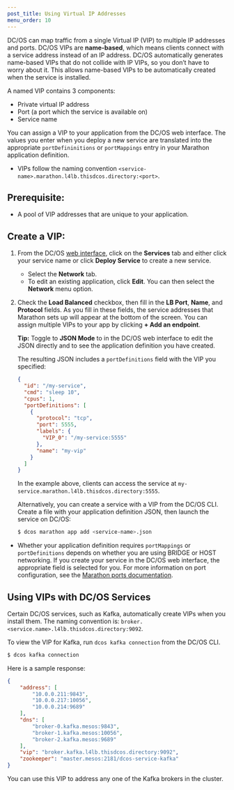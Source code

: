 ```yaml
---
post_title: Using Virtual IP Addresses
menu_order: 10
---
```

DC/OS can map traffic from a single Virtual IP (VIP) to multiple IP addresses and ports. DC/OS VIPs are **name-based**, which means clients connect with a service address instead of an IP address. DC/OS automatically generates name-based VIPs that do not collide with IP VIPs, so you don’t have to worry about it. This allows name-based VIPs to be automatically created when the service is installed.

A named VIP contains 3 components:

 * Private virtual IP address
 * Port (a port which the service is available on)
 * Service name

You can assign a VIP to your application from the DC/OS web interface. The values you enter when you deploy a new service are translated into the appropriate `portDefininitions` or `portMappings` entry in your Marathon application definition.

* VIPs follow the naming convention `<service-name>.marathon.l4lb.thisdcos.directory:<port>`.

## Prerequisite:

*   A pool of VIP addresses that are unique to your application.

## Create a VIP:

1.  From the DC/OS [web interface](/docs/1.9/usage/webinterface/), click on the **Services** tab and either click your service name or click **Deploy Service** to create a new service.

    *   Select the **Network** tab.
    *   To edit an existing application, click **Edit**. You can then select the **Network** menu option.

2.  Check the **Load Balanced** checkbox, then fill in the **LB Port**, **Name**, and **Protocol** fields. As you fill in these fields, the service addresses that Marathon sets up will appear at the bottom of the screen. You can assign multiple VIPs to your app by clicking **+ Add an endpoint**.

    **Tip:** Toggle to **JSON Mode** to in the DC/OS web interface to edit the JSON directly and to see the application definition you have created.

    The resulting JSON includes a `portDefinitions` field with the VIP you specified:
    
    ```json
    {
      "id": "/my-service",
      "cmd": "sleep 10",
      "cpus": 1,
      "portDefinitions": [
        {
          "protocol": "tcp",
          "port": 5555,
          "labels": {
            "VIP_0": "/my-service:5555"
          },
          "name": "my-vip"
        }
      ]
    }
    ```

    In the example above, clients can access the service at `my-service.marathon.l4lb.thisdcos.directory:5555`.
    
    Alternatively, you can create a service with a VIP from the DC/OS CLI. Create a file with your application definition JSON, then launch the service on DC/OS:
    
    ```bash
    $ dcos marathon app add <service-name>.json
    ```
    
* Whether your application definition requires `portMappings` or `portDefinitions` depends on whether you are using BRIDGE or HOST networking. If you create your service in the DC/OS web interface, the appropriate field is selected for you. For more information on port configuration, see the [Marathon ports documentation][1].

## Using VIPs with DC/OS Services

Certain DC/OS services, such as Kafka, automatically create VIPs when you install them. The naming convention is: `broker.<service.name>.l4lb.thisdcos.directory:9092`.

To view the VIP for Kafka, run `dcos kafka connection` from the DC/OS CLI. 

```bash
$ dcos kafka connection
```
Here is a sample response:

```json
{
    "address": [
        "10.0.0.211:9843",
        "10.0.0.217:10056",
        "10.0.0.214:9689"
    ],
    "dns": [
        "broker-0.kafka.mesos:9843",
        "broker-1.kafka.mesos:10056",
        "broker-2.kafka.mesos:9689"
    ],
    "vip": "broker.kafka.l4lb.thisdcos.directory:9092",
    "zookeeper": "master.mesos:2181/dcos-service-kafka"
}
```

You can use this VIP to address any one of the Kafka brokers in the cluster.

 [1]: http://mesosphere.github.io/marathon/docs/ports.html
